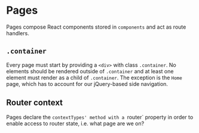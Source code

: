 # Pages
Pages compose React components stored in `components` and act as route handlers.

## `.container`
Every page must start by providing a `<div>` with class `.container`. No elements should be rendered outside of `.container` and at least one element must render as a child of `.container`. The exception is the `Home` page, which has to account for our jQuery-based side navigation.

## Router context
Pages declare the `contextTypes' method with a `router` property in order to enable access to router state, i.e. what page are we on?
